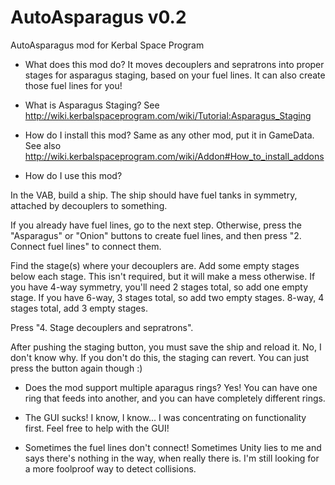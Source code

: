 AutoAsparagus v0.2
==================

AutoAsparagus mod for Kerbal Space Program

* What does this mod do?
It moves decouplers and sepratrons into proper stages for asparagus staging, based on your fuel lines. It can also create those fuel lines for you!

* What is Asparagus Staging?
See http://wiki.kerbalspaceprogram.com/wiki/Tutorial:Asparagus_Staging

* How do I install this mod?
Same as any other mod, put it in GameData.  See also http://wiki.kerbalspaceprogram.com/wiki/Addon#How_to_install_addons

* How do I use this mod?

In the VAB, build a ship.  The ship should have fuel tanks in symmetry, attached by decouplers to something.

If you already have fuel lines, go to the next step.  Otherwise, press the "Asparagus" or "Onion" buttons to create fuel lines, and then press "2. Connect fuel lines" to connect them.

Find the stage(s) where your decouplers are.  Add some empty stages below each stage.  This isn't required, but it will make a mess otherwise.  If you have 4-way symmetry, you'll need 2 stages total, so add one empty stage.  If you have 6-way, 3 stages total, so add two empty stages. 8-way, 4 stages total, add 3 empty stages.

Press "4. Stage decouplers and sepratrons".

After pushing the staging button, you must save the ship and reload it.  No, I don't know why.  If you don't do this, the staging can revert.  You can just press the button again though :)

* Does the mod support multiple aparagus rings?
  Yes!  You can have one ring that feeds into another, and you can have completely different rings.

* The GUI sucks!
  I know, I know... I was concentrating on functionality first.  Feel free to help with the GUI!

* Sometimes the fuel lines don't connect!
  Sometimes Unity lies to me and says there's nothing in the way, when really there is.  I'm still looking for a more foolproof way to detect collisions.
